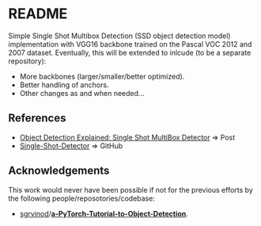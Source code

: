 # README



Simple Single Shot Multibox Detection (SSD object detection model) implementation with VGG16 backbone trained on the Pascal VOC 2012 and 2007 dataset. Eventually, this will be extended to inlcude (to be a separate repository):

* More backbones (larger/smaller/better optimized).
* Better handling of anchors.
* Other changes as and when needed...

## References

* [Object Detection Explained: Single Shot MultiBox Detector](https://medium.com/mlearning-ai/object-detection-explained-single-shot-multibox-detector-c45e6a7af40) => Post
* [Single-Shot-Detector](https://github.com/HaiNguyen2903/Single-Shot-Detector) => GitHub

## Acknowledgements

This work would never have been possible if not for the previous efforts by the following people/reposotories/codebase:

* [sgrvinod](https://github.com/sgrvinod)/**[a-PyTorch-Tutorial-to-Object-Detection](https://github.com/sgrvinod/a-PyTorch-Tutorial-to-Object-Detection)**.
